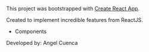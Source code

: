 This project was bootstrapped with [Create React App](https://github.com/facebookincubator/create-react-app).

Created to implement incredible features from ReactJS.
* Components

Developed by: Angel Cuenca
